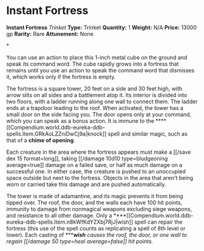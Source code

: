 # Instant Fortress

**Instant Fortress**
_Trinket_
**Type:** Trinket
**Quantity:** 1
**Weight:** N/A
**Price:** 13000 gp
**Rarity:** Rare
**Attunement:** None

*<p>You can use an action to place this 1-inch metal cube on the ground and speak its command word. The cube rapidly grows into a fortress that remains until you use an action to speak the command word that dismisses it, which works only if the fortress is empty.

The fortress is a square tower, 20 feet on a side and 30 feet high, with arrow slits on all sides and a battlement atop it. Its interior is divided into two floors, with a ladder running along one wall to connect them. The ladder ends at a trapdoor leading to the roof. When activated, the tower has a small door on the side facing you. The door opens only at your command, which you can speak as a bonus action. It is immune to the ****[[Compendium.world.ddb-eureka-ddb-spells.Item.GRkAoLZZniDwCj9a|knock]] spell and similar magic, such as that of a **chime of opening**.

Each creature in the area where the fortress appears must make a [[/save dex 15 format=long]], taking  [[/damage 10d10 type=bludgeoning average=true]] damage on a failed save, or half as much damage on a successful one. In either case, the creature is pushed to an unoccupied space outside but next to the fortress. Objects in the area that aren't being worn or carried take this damage and are pushed automatically.

The tower is made of adamantine, and its magic prevents it from being tipped over. The roof, the door, and the walls each have 100 hit points, immunity to damage from nonmagical weapons excluding siege weapons, and resistance to all other damage. Only a ****[[Compendium.world.ddb-eureka-ddb-spells.Item.n8kWfKdYZXbj7RjJ|wish]] spell can repair the fortress (this use of the spell counts as replicating a spell of 8th level or lower). Each casting of ******wish** causes the roof, the door, or one wall to regain [[/damage 50 type=heal average=false]] hit points.</p>*
